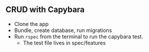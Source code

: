 ## CRUD with Capybara

-  Clone the app
-  Bundle, create database, run migrations
-  Run `rspec` from the terminal to run the capybara test.
    -  The test file lives in spec/features
